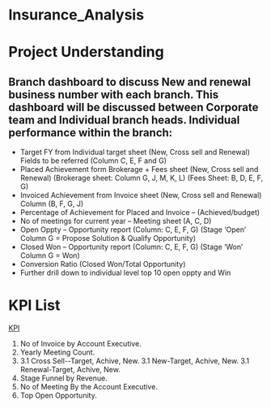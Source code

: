 # Insurance_Analysis

# Project Understanding 
## Branch dashboard to discuss New and renewal business number with each branch. This dashboard will be discussed between Corporate team and Individual branch heads. Individual performance within the branch:
* Target FY from Individual target sheet (New, Cross sell and Renewal) Fields to be referred (Column C, E, F and G)
* Placed Achievement form Brokerage + Fees sheet (New, Cross sell and Renewal) (Brokerage sheet: Column G, J, M, K, L) (Fees Sheet: B, D, E, F, G)
* Invoiced Achievement from Invoice sheet (New, Cross sell and Renewal) Column (B, F, G, J)
* Percentage of Achievement for Placed and Invoice – (Achieved/budget)
* No of meetings for current year – Meeting sheet (A, C, D)
* Open Oppty – Opportunity report (Column: C, E, F, G) (Stage ‘Open’ Column G = Propose Solution & Qualify Opportunity)
* Closed Won – Opportunity report (Column: C, E, F, G) (Stage ‘Won’ Column G = Won)
* Conversion Ratio (Closed Won/Total Opportunity)
* Further drill down to individual level top 10 open oppty and Win 
 
# KPI List
<a href="https://github.com/SandeshReddyGS/Insurance_Analysis-/blob/main/Insurance%20KPI%20Sheet.pptx">KPI</a>
1. No of Invoice by Account Executive.
2. Yearly Meeting Count.
3. 3.1 Cross Sell--Target, Achive, New. 3.1 New-Target, Achive, New. 3.1 Renewal-Target, Achive, New.
4. Stage Funnel by Revenue.
5. No of Meeting By the Account Executive.
6. Top Open Opportunity.
